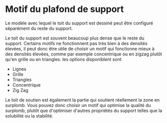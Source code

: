 Motif du plafond de support
====
Le modèle avec lequel le toit du support est dessiné peut être configuré séparément du reste du support.

Le toit du support est souvent beaucoup plus dense que le reste du support. Certains motifs ne fonctionnent pas très bien à des densités élevées, il peut donc être utile de choisir un motif qui fonctionne mieux à des densités élevées, comme par exemple concentrique ou en zigzag plutôt qu'en grille ou en triangles. les options disponiblent sont

* Lignes
* Grille
* Triangles
* Concentrique
* Zig Zag


Le toit de soutien est également la partie qui soutient réellement la zone en surplomb. Vous pouvez donc choisir un motif qui optimise la qualité du surplomb, plutôt que d'optimiser d'autres propriétés du support telles que la solubilité ou la stabilité.

